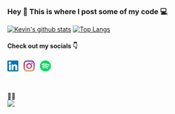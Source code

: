 ### Hey 🤙 This is where I post some of my code 💻

[![Kevin's github stats](https://github-readme-stats.vercel.app/api?username=kevzpeter&show_icons=true&theme=yeblu)]()
[![Top Langs](https://github-readme-stats.vercel.app/api/top-langs/?username=kevzpeter&langs_count=8&theme=yeblu)]()

#### Check out my socials 👇

<p>
  <a href="https://www.linkedin.com/in/kevinpeterk"><img width="25" height="25" src="/icons/linkedin.svg"></a>
  &nbsp;
  <a href="https://www.instagram.com/kevzpeter"><img width="25" height="25" src="/icons/instagram.svg"></a>
  &nbsp;
  <a href="https://open.spotify.com/user/kevzpeter"><img width="25" height="25" src="/icons/spotify.svg"></a>
   &nbsp;
</p>
<br/>

🤨📸
<br/>
![](https://visitor-badge.glitch.me/badge?page_id=KevzPeter.Kevzpeter)

